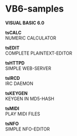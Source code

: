 # VB6-samples

<b>VISUAL BASIC 6.0</b>

<b>tsCALC</b><br>
NUMERIC CALCULATOR

<b>tsEDIT</b><br>
COMPLETE PLAINTEXT-EDITOR

<b>tsHTTPD</b><br>
SIMPLE WEB-SERVER

<b>tsIRCD</b><br>
IRC DAEMON

<b>tsKEYGEN</b><br>
KEYGEN IN MD5-HASH

<b>tsMIDI</b><br>
PLAY MIDI FILES

<b>tsNFO</b><br>
SIMPLE NFO-EDITOR
